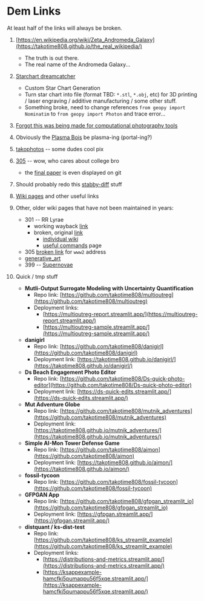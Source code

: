 # Dem Links #
At least half of the links will always be broken.

1. [https://en.wikipedia.org/wiki/Zeta_Andromeda_Galaxy](https://takotime808.github.io/the_real_wikipedia/)
    - The truth is out there.
    - The real name of the Andromeda Galaxy...

2. [Starchart dreamcatcher](https://stardreamcatcher.streamlit.app/)
    - Custom Star Chart Generation
    - Turn star chart into file (format TBD: `*.stl`, `*.obj`, etc) for 3D printing / laser engraving / additive manufacturing / some other stuff.
    - Something broke, need to change references `from geopy import Nominatim` to `from geopy import Photon` and trace error...

3. [Forgot this was being made for computational photography tools](https://takotime808-streamlit-computational-photograp-main-page--kjkofw.streamlit.app/)

4. Obviously the [Plasma Bois](https://plasmabois.streamlit.app/) be plasma-ing (portal-ing?)

5. [takophotos](https://cmutnik.github.io/takophotos/) -- some dudes cool pix

6. [305](https://cmutnik.github.io/comp_phys305/) -- wow, who cares about college bro
    - the [final paper](https://github.com/cmutnik/comp_phys305) is even displayed on git

7. Should probably redo this [stabby-diff](https://github.com/cmutnik/stable_diffusion) stuff

8. [Wiki pages](https://github.com/cmutnik/wiki_pages) and other useful links

9. Other, older wiki pages that have not been maintained in years:
    - 301 -- RR Lyrae
        - working wayback [link](https://web.archive.org/web/20171102010419/http://astr01.ifa.hawaii.edu/ay301)
        - broken, original [link](http://astr01.ifa.hawaii.edu/ay301/wiki)
            - [individual wiki](http://astr01.ifa.hawaii.edu/ay301/wiki/CMBlog)
            - [useful commands](http://astr01.ifa.hawaii.edu/ay301/wiki/CM_useful_commands) page
    - 305 [broken link](https://www2.hawaii.edu/~cmutnik) for `www2` address 
    - [generative_art](https://github.com/cmutnik/generative_art)
    - 399 -- [Supernovae](https://github.com/cmutnik/supernova/blob/master/Cmutnik_Supernova_ASTR399.pdf)

10. Quick / tmp stuff
    - **Mutli-Output Surrogate Modeling with Uncertainty Quantification**
      - Repo link: [https://github.com/takotime808/multioutreg](https://github.com/takotime808/multioutreg)
      - Deployment links: 
        - [https://multioutreg-report.streamlit.app/](https://multioutreg-report.streamlit.app/)
        - [https://multioutreg-sample.streamlit.app/](https://multioutreg-sample.streamlit.app/)
    - **danigirl**
      - Repo link: [https://github.com/takotime808/danigirl](https://github.com/takotime808/danigirl)
      - Deployment link: [https://takotime808.github.io/danigirl/](https://takotime808.github.io/danigirl/)
    - **Ds Beach Engagement Photo Editor**
      - Repo link: [https://github.com/takotime808/Ds-quick-photo-editor](https://github.com/takotime808/Ds-quick-photo-editor)
      - Deployment link: [https://ds-quick-edits.streamlit.app/](https://ds-quick-edits.streamlit.app/)
    - **Mut Adventure Globe**
      - Repo link: [https://github.com/takotime808/mutnik_adventures](https://github.com/takotime808/mutnik_adventures)
      - Deployment link: [https://takotime808.github.io/mutnik_adventures/](https://takotime808.github.io/mutnik_adventures/)
    - **Simple AI-Mon Tower Defense Game**
      - Repo link: [https://github.com/takotime808/aimon](https://github.com/takotime808/aimon)
      - Deployment link: [https://takotime808.github.io/aimon/](https://takotime808.github.io/aimon/)
    - **fossil-tycoon**
      - Repo link: [https://github.com/takotime808/fossil-tycoon](https://github.com/takotime808/fossil-tycoon)
    - **GFPGAN App**
      - Repo link: [https://github.com/takotime808/gfpgan_streamlit_io](https://github.com/takotime808/gfpgan_streamlit_io)
      - Deployment link: [https://gfpgan.streamlit.app/](https://gfpgan.streamlit.app/)
    - **distquant / ks-dist-test**
      - Repo link: [https://github.com/takotime808/ks_streamlit_example](https://github.com/takotime808/ks_streamlit_example)
      - Deployment links: 
        - [https://distributions-and-metrics.streamlit.app/](https://distributions-and-metrics.streamlit.app/)
        - [https://ksappexample-hamcfkj5pumappu56f5xqe.streamlit.app/](https://ksappexample-hamcfkj5pumappu56f5xqe.streamlit.app/)
    <!-- - 
      - Repo link: []()
      - Deployment link: []() -->